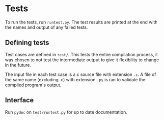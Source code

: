 # Tests

To run the tests, run `runtest.py`. The test results are printed at the end with the names and output of any failed tests.

## Defining tests

Test cases are defined in `test/`. This tests the entire compilation process, it was chosen to not test the intermediate output to give it flexibility to change in the future.

The input file in each test case is a c source file with extension `.c`. A file of the same name (excluding .c) with extension `.py` is ran to validate the compiled program's output.

## Interface

Run `pydoc` on `test/runtest.py` for up to date documentation.

